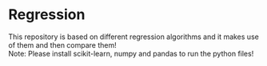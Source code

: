 # Regression
This repository is based on different regression algorithms and it makes use of them and then compare them!\
Note: Please install scikit-learn, numpy and pandas to run the python files!
